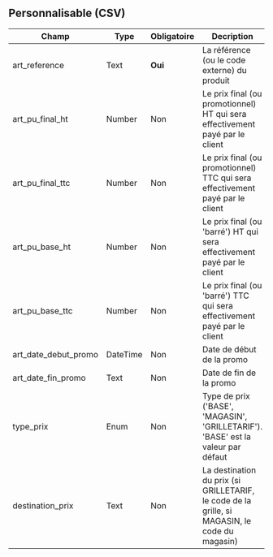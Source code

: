 ## Personnalisable (CSV)

|Champ|Type|Obligatoire|Decription|
|---|---|---|---|
|art_reference|Text|**Oui**|La référence (ou le code externe) du produit|
|art_pu_final_ht|Number|Non|Le prix final (ou promotionnel) HT qui sera effectivement payé par le client|
|art_pu_final_ttc|Number|Non|Le prix final (ou promotionnel) TTC qui sera effectivement payé par le client|
|art_pu_base_ht|Number|Non|Le prix final (ou 'barré') HT qui sera effectivement payé par le client|
|art_pu_base_ttc|Number|Non|Le prix final (ou 'barré') TTC qui sera effectivement payé par le client|
|art_date_debut_promo|DateTime|Non|Date de début de la promo|
|art_date_fin_promo|Text|Non|Date de fin de la promo|
|type_prix|Enum|Non|Type de prix ('BASE', 'MAGASIN', 'GRILLETARIF'). 'BASE' est la valeur par défaut|
|destination_prix|Text|Non|La destination du prix (si GRILLETARIF, le code de la grille, si MAGASIN, le code du magasin)|
